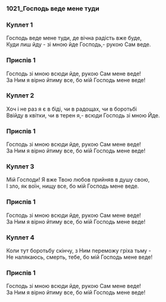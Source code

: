 ### 1021_Господь веде мене туди
### Куплет 1
Господь веде мене туди, де вічна радість вже буде, <br/>Куди лиш йду - зі мною йде Господь,- рукою Сам веде.
### Приспів 1
Господь зі мною всюди йде, рукою Сам мене веде! <br/>За Ним я вірно йтиму все, бо мій Господь мене веде!
### Куплет 2
Хоч і не раз я є в біді, чи в радощах, чи в боротьбі <br/>Ввійду в квітки, чи в терен я,- всюди Господь зі мною Йде.
### Приспів 1
Господь зі мною всюди йде, рукою Сам мене веде! <br/>За Ним я вірно йтиму все, бо мій Господь мене веде!
### Куплет 3
Мій Господи! Я вже Твою любов прийняв в душу свою, <br/>І зло, як воїн, нищу все, бо мій Господь мене веде.
### Приспів 1
Господь зі мною всюди йде, рукою Сам мене веде! <br/>За Ним я вірно йтиму все, бо мій Господь мене веде!
### Куплет 4
Коли тут боротьбу скінчу, з Ним переможу гріха тьму - <br/>Не налякаюсь, смерть, тебе, бо мій Господь мене веде!
### Приспів 1
Господь зі мною всюди йде, рукою Сам мене веде! <br/>За Ним я вірно йтиму все, бо мій Господь мене веде!

